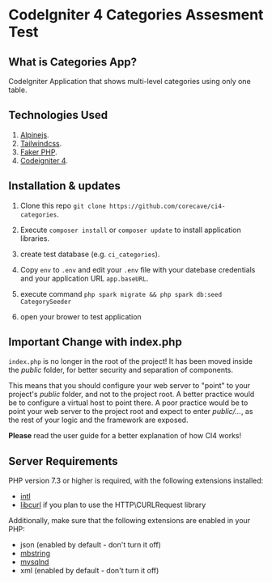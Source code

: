 # CodeIgniter 4 Categories Assesment Test

## What is Categories App?

CodeIgniter Application that shows multi-level categories using only one table.

## Technologies Used

1. [Alpinejs](https://alpinejs.dev).
2. [Tailwindcss](https://tailwindcss.com/docs).
3. [Faker PHP](https://fakerphp.github.io/).
3. [Codeigniter 4](https://codeigniter.com/).

## Installation & updates
1. Clone this repo `git clone https://github.com/corecave/ci4-categories`.

2. Execute `composer install` or `composer update` to install application libraries.

3. create test database (e.g. `ci_categories`).

4. Copy `env` to `.env` and edit your `.env` file with your datebase credentials and your application URL `app.baseURL`.

5. execute command `php spark migrate && php spark db:seed CategorySeeder`

6. open your brower to test application 

## Important Change with index.php

`index.php` is no longer in the root of the project! It has been moved inside the *public* folder,
for better security and separation of components.

This means that you should configure your web server to "point" to your project's *public* folder, and
not to the project root. A better practice would be to configure a virtual host to point there. A poor practice would be to point your web server to the project root and expect to enter *public/...*, as the rest of your logic and the
framework are exposed.

**Please** read the user guide for a better explanation of how CI4 works!

## Server Requirements

PHP version 7.3 or higher is required, with the following extensions installed:

- [intl](http://php.net/manual/en/intl.requirements.php)
- [libcurl](http://php.net/manual/en/curl.requirements.php) if you plan to use the HTTP\CURLRequest library

Additionally, make sure that the following extensions are enabled in your PHP:

- json (enabled by default - don't turn it off)
- [mbstring](http://php.net/manual/en/mbstring.installation.php)
- [mysqlnd](http://php.net/manual/en/mysqlnd.install.php)
- xml (enabled by default - don't turn it off)

